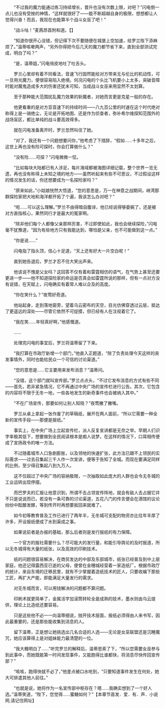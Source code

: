 　　“不过我的魔力能通过练习持续增长，晋升也没有次数上限，对吧？”闪电倒一点儿也没有受挫的神情，“这样就很好了——能不断超越自身的极限，想想都让人觉得兴奋！而且，我现在也能算半个战斗女巫了吧！”

　　“战斗咕！”麦茜昂首附和道。【】

　　“知道你很开心没错，但记得下次不要随便在城堡上空加速，给罗兰陛下添麻烦了。”温蒂咳嗽两声，“另外你得把今后几天的魔力都节省下来，直到全部测试完成，明白了吗？”

　　“是，温蒂姐，”闪电俏皮地吐了吐舌头。

　　罗兰心里却有着不同看法，音速飞行固然能给对方带来无与伦比的机动性，可一旦用光魔力，便很容易陷入绝境。何况闪电的个头比飞机要小上太多，突破音障时能对魔鬼造成多大的伤害还犹未可知，当成战斗女巫来用显然不太划算。

　　至于那种能大范围扰乱魔力效果的斩魔者，对她而言更是克星一般的存在。

　　他更看重的是对方亚音速下的持续时间——八九百公里的时速在这个时代绝对称得上是一骑绝尘，无论是开拓地图、还是作为侦查者，弥补希尔维探知范围外的战场盲区，都比单纯的战斗要高效得多。

　　就在闪电准备离开时，罗兰忽然叫住了她。

　　“对了，我还有一个问题想要问你，”他考虑了下措辞，“假如……十多年之后，这世上再也没有险可探时，你会打算做什么？”

　　“没有险……可探？”闪电微微一怔。

　　“比如每块大陆都已有人涉足，每片海域都被海图详细记载，整个世界一览无遗，再也没有称得上未知之境的地方——虽然听起来有些不可思议，不过假设这样的情况发生的话，你还想要成为一名探险家吗？”

　　“原来如此，”小姑娘恍然大悟道，“您的意思是，万一在神意之战期间，峡湾那群探险家把大地和海洋都开拓了个遍，我该怎么办对吧？”

　　“呃……可以这么理解。”罗兰不由得暗自腹诽，他已经说得够委婉了，还是被对方直指核心，果然同行才是最大的冤家啊。

　　“除非他们每个人都像父亲那样厉害，不过即使如此，我也会继续探险，”闪电毫不犹豫道，“因为有些地方只有我能达到，哪怕是父亲，也不可能做到这一点。”

　　“你是说……”

　　闪电指了指头顶，信心十足道，“天上还有好大一片空白呢！”

　　直到她告退后，罗兰才忍不住大笑出声来。

　　他该说不愧是父女吗？这回答不仅有着和雷霆相仿的语气，在气势上甚至还要更进一步——他不知道探险家的命运是否真会如雷霆所说的那样，但有一点对方没有说错，在天赋上，闪电确实有着常人难以企及的高度。

　　“你在笑什么？”夜莺好奇道。

　　他站起身，走到落地窗旁，望着乌云密布的天空，目光仿佛穿透过云层，抵达了更遥远的深处——尽管它依然不可捉摸，但已经有人在注视着它了。

　　“我在笑……年轻真好啊，”他感慨道。

　　……

　　处理完闪电的事宜后，罗兰将温蒂留了下来。

　　“我打算在市政厅新增一个部门，”他直入正题道，“除了负责处理今天这样的突发事情外，同时也能给民众一个可信的讨论渠道。”

　　“您的意思是……它主要用来发布消息？”温蒂问。

　　“没错，这个部门就叫宣传部。”罗兰点点头，“不过它发布消息的方式有些不同——首先，若非紧急情况，它不再通过中央广场的宣传栏进行公告。其次，它包含的内容将不限于无冬一地，一些各地发生的新奇事件也会被纳入其中。”

　　“不在广场宣传，那要如何让别人知晓？”夜莺撇了撇嘴。

　　罗兰从桌上拿起一张作废了的草稿纸，展开在两人面前，“所以它需要一种全新的宣传手段——那便是报纸。”

　　事实上，在中央广场上立起宣传栏，派人反复宣讲都是无奈之举。早期人们识字率极其低下，想要做到全民阅读根本是痴人说梦。在这样的情况下，口耳相传便成了宣扬政令的唯一方法。

　　不过随着城市人口急剧膨胀，以及领地的快速扩张，此方法已跟不上领民的实际需求——过去召集起三千人作一次宣讲，便等于告知了全城。而现在要满足同样的比例，至少得召集起八到九万人。

　　这不仅超过了中央广场的容纳极限，一次抽取如此庞大的人群也会令无冬城的工业运转出现停摆。

　　而巴罗夫的汇报让他意识到，所谓不去占领宣传阵地，就会有敌人去占据它并不只是说说而已，若没有一条可靠的讨论渠道，五花八门的传言便会在酒馆的议论纷纷中酝酿发酵，等到传开时再想要扳回来就难了。

　　如今初等教育普及工作已进行了两年半，无冬城可支配的物资亦比往年丰厚了许多，开设报纸便成了水到渠成之事。

　　如果说前者是办报的基础，那么后者则是发行报纸的有力保障。

　　一个官方的报社需要什么？尽可能大的发行量，和能引导舆论的及时报道，所以无冬城得有大量的纸张，以及高效的印刷技术。

　　纸的问题很容易解决，在商贸发达的中部及东部城市，纸张已经普及到中上层家庭，他还记得露西亚已逝的父母，便曾在金穗城经营着一家造纸厂。根据市政厅的统计，来自东境的迁移民里，就有不少掌握着造纸技术的匠人，只要收编下那些工匠，再扩大产能，即能满足大量发行的需求。

　　对无冬城而言，可以用钱解决的问题都不算问题。

　　印刷术就更简单了，金属活字加滚筒转轮全是成熟的技术，墨水则由乌云提供，理论上比造纸还要容易。

　　只是这些他不必一一向温蒂细说，抛开技术层面，报纸必须得由人来书写，因此最重要的，还是那些能收集到消息的人。

　　留下温蒂，正是想让她挑选出几名合适的人选——无论是女巫联盟还是沉睡魔咒，她应该算得上是对姐妹能力最清楚的一位。

　　“我大概明白了……”听完罗兰的解释后，温蒂思索了下，“所以您需要女巫参与到此事中，而她既能第一时间发现事件，又能跑得比谁都快，将消息尽快传回宣传部？”

　　“咳咳，跑得快就不必了，”他差点被口水呛到，“只要知道事件发生在何处，她大可排遣其他人前往。”

　　“也就是说，她将作为一名宣传部中枢存在？嗯……我确实想到了一个好人选。”温蒂笑道，“陛下，您觉得……蜜糖如何？”【本章节首发．爱．有．声．小说网,请记住网址】
